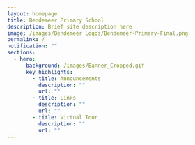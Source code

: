 ```yaml
---
layout: homepage
title: Bendemeer Primary School
description: Brief site description here
image: /images/Bendemeer Logos/Bendemeer-Primary-Final.png
permalink: /
notification: ""
sections:
  - hero:
      background: /images/Banner_Cropped.gif
      key_highlights:
        - title: Announcements
          description: ""
          url: ""
        - title: Links
          description: ""
          url: ""
        - title: Virtual Tour
          description: ""
          url: ""
---
```

